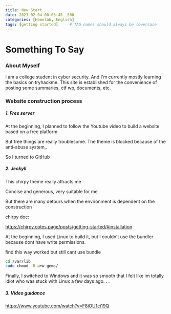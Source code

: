 ```yaml
---
title: New Start
date: 2023-02-04 00:03:45 -500
categories: [Homelab, English]
tags: [getting started]     # TAG names should always be lowercase
---
```


# Something To Say

### About Myself

I am a college student in cyber security. And I'm currently mostly learning the basics on tryhackme. This site is established for the convenience of posting some summaries, ctf wp, documents, etc.

### Website construction process

##### 1. Free server

At the beginning, I planned to follow the Youtube video to build a website based on a free platform

But free things are really troublesome. The theme is blocked because of the anti-abuse system,.

So I turned to GitHub

##### 2. Jeckyll

This chirpy theme really attracts me

Concise and generous, very suitable for me

But there are many detours when the environment is dependent on the construction

chirpy doc: 

https://chirpy.cotes.page/posts/getting-started/#installation

At the beginning, I used Linux to build it, but I couldn’t use the bundler because dont have write permissions. 

find this way worked but still cant use bundle 

```bash
cd /var/lib
sudo chmod -R a+w gems/
```

Finally, I switched to Windows and it was so smooth that I felt like im totally idiot who was stuck with Linux a few days ago. . .

##### 3. Video guidance

https://www.youtube.com/watch?v=F8iOU1ci19Q